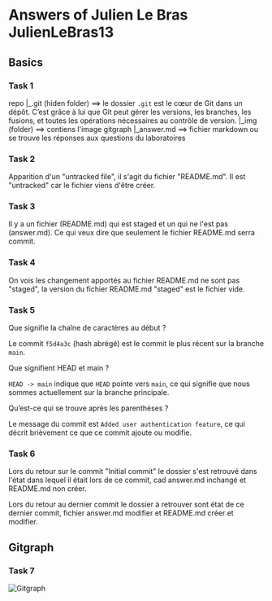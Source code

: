 # Answers of Julien Le Bras JulienLeBras13

## Basics

### Task 1

repo
|_.git (hiden folder) ==> le dossier `.git` est le cœur de Git dans un dépôt. C’est grâce à lui que Git peut gérer les versions, les branches, les fusions, et toutes les opérations nécessaires au contrôle de version.
|_img (folder) ==> contiens l'image gitgraph
|_answer.md ==> fichier markdown ou se trouve les réponses aux questions du laboratoires

### Task 2

Apparition d'un "untracked file", il s'agit du fichier "README.md". Il est "untracked" car le fichier viens d'être créer.

### Task 3

Il y a un fichier (README.md) qui est staged et un qui ne l'est pas (answer.md). Ce qui veux dire que seulement le fichier README.md serra commit.

### Task 4

On vois les changement apportés au fichier README.md ne sont pas "staged", la version du fichier README.md "staged" est le fichier vide.

### Task 5

Que signifie la chaîne de caractères au début ?

Le commit `f5d4a3c` (hash abrégé) est le commit le plus récent sur la branche `main`.


Que signifient HEAD et main ?

`HEAD -> main` indique que `HEAD` pointe vers `main`, ce qui signifie que nous sommes actuellement sur la branche principale.


Qu’est-ce qui se trouve après les parenthèses ?

Le message du commit est `Added user authentication feature`, ce qui décrit brièvement ce que ce commit ajoute ou modifie.

### Task 6

Lors du retour sur le commit "Initial commit" le dossier s'est retrouvé dans l'état dans lequel il était lors de ce commit, cad answer.md inchangé et README.md non créer.

Lors du retour au dernier commit le dossier à retrouver sont état de ce dernier commit, fichier answer.md modifier et README.md créer et modifier.

## Gitgraph

### Task 7

![Gitgraph](img/gitgraph.svg)